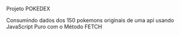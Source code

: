 Projeto POKEDEX 

Consumindo dados dos 150 pokemons originais de uma api usando JavaScript Puro com o Método FETCH